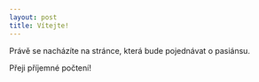 ```yaml
---
layout: post
title: Vítejte!
---
```


Právě se nacházíte na stránce, která bude pojednávat o pasiánsu.

Přeji příjemné počtení!
